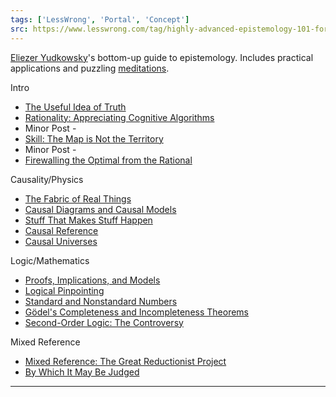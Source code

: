 ```yaml
---
tags: ['LessWrong', 'Portal', 'Concept']
src: https://www.lesswrong.com/tag/highly-advanced-epistemology-101-for-beginners
---
```


[Eliezer Yudkowsky](https://www.lesswrong.com/tag/eliezer-yudkowsky)'s bottom-up guide to epistemology. Includes practical applications and puzzling [meditations](https://www.lesswrong.com/tag/meditation-koan).

Intro

- [The Useful Idea of Truth](http://lesswrong.com/lw/eqn/the_useful_idea_of_truth/)
- [Rationality: Appreciating Cognitive Algorithms](http://lesswrong.com/lw/eta/rationality_appreciating_cognitive_algorithms/)
- Minor Post - 
- [Skill: The Map is Not the Territory](http://lesswrong.com/lw/erp/skill_the_map_is_not_the_territory/)
- Minor Post - 
- [Firewalling the Optimal from the Rational](http://lesswrong.com/lw/etf/firewalling_the_optimal_from_the_rational/)

Causality/Physics

- [The Fabric of Real Things](http://lesswrong.com/lw/eva/the_fabric_of_real_things/)
- [Causal Diagrams and Causal Models](http://lesswrong.com/lw/ev3/causal_diagrams_and_causal_models/)
- [Stuff That Makes Stuff Happen](http://lesswrong.com/lw/ezu/stuff_that_makes_stuff_happen/)
- [Causal Reference](http://lesswrong.com/lw/f1u/causal_reference/)
- [Causal Universes](http://lesswrong.com/lw/fok/causal_universes/)

Logic/Mathematics

- [Proofs, Implications, and Models](http://lesswrong.com/lw/f43/proofs_implications_and_models/)
- [Logical Pinpointing](http://lesswrong.com/lw/f4e/logical_pinpointing/)
- [Standard and Nonstandard Numbers](http://lesswrong.com/lw/g0i/standard_and_nonstandard_numbers/)
- [Gödel's Completeness and Incompleteness Theorems](http://lesswrong.com/lw/g1y/godels_completeness_and_incompleteness_theorems/)
- [Second-Order Logic: The Controversy](http://lesswrong.com/lw/g7n/secondorder_logic_the_controversy/)

Mixed Reference

- [Mixed Reference: The Great Reductionist Project](http://lesswrong.com/lw/frz/mixed_reference_the_great_reductionist_project/)
- [By Which It May Be Judged](http://lesswrong.com/lw/fv3/by_which_it_may_be_judged/)



---

